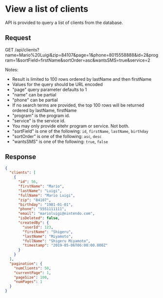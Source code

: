 # View a list of clients

API is provided to query a list of clients from the database.

## Request

GET /api/clients?name=Mario%20Luigi&zip=84107&page=1&phone=8015558888&id=2&program=1&sortField=firstName&sortOrder=asc&wantsSMS=true&service=2

Notes:

- Result is limited to 100 rows ordered by lastName and then firstName
- Values for the query should be URL encoded
- "page" query parameter defaults to 1
- "name" can be partial
- "phone" can be partial
- If no search terms are provided, the top 100 rows will be returned ordered by lastName, firstName
- "program" is the program id.
- "service" is the service id.
- You may only provide eitehr program or service. Not both.
- "sortField" is one of the following: `id`, `firstName`, `lastName`, `birthday`
- "sortOrder" is one of the following: `asc`, `desc`
- "wantsSMS" is one of the following: `true`, `false`

## Response

```json
{
  "clients": [
    {
      "id": 56,
      "firstName": "Mario",
      "lastName": "Luigi",
      "fullName": "Mario Luigi",
      "zip": "84107",
      "birthday": "1981-01-01",
      "phone": "5551111111",
      "email": "marioluigi@nintendo.com",
      "isDeleted": false,
      "createdBy": {
        "userId": 123,
        "firstName": "Shigeru",
        "lastName": "Miyamoto",
        "fullName": "Shigeru Miyamoto",
        "timestamp": "2019-05-06T06:00:00.000Z"
      }
    }
  ],
  "pagination": {
    "numClients": 50,
    "currentPage": 1,
    "pageSize": 100,
    "numPages": 1
  }
}
```
